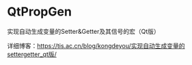 # QtPropGen

实现自动生成变量的Setter&Getter及其信号的宏（Qt版）

详细博客：https://tis.ac.cn/blog/kongdeyou/实现自动生成变量的settergetter_qt版/
